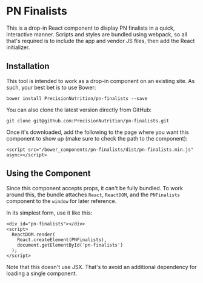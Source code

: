 # PN Finalists

This is a drop-in React component to display PN finalists in a quick, interactive manner. Scripts and styles are bundled using webpack, so all that's required is to include the app and vendor JS files, then add the React initializer.

## Installation

This tool is intended to work as a drop-in component on an existing site. As such, your best bet is to use Bower:

    bower install PrecisionNutrition/pn-finalists --save

You can also clone the latest version directly from GitHub:

    git clone git@github.com:PrecisionNutrition/pn-finalists.git

Once it's downloaded, add the following to the page where you want this component to show up (make sure to check the path to the component):

    <script src="/bower_components/pn-finalists/dist/pn-finalists.min.js" async></script>

## Using the Component

Since this component accepts props, it can't be fully bundled. To work around
this, the bundle attaches `React`, `ReactDOM`, and the `PNFinalists` component
to the `window` for later reference.

In its simplest form, use it like this:

    <div id="pn-finalists"></div>
    <script>
      ReactDOM.render(
        React.createElement(PNFinalists),
        document.getElementById('pn-finalists')
      );
    </script>

Note that this doesn't use JSX. That's to avoid an additional dependency for
loading a single component.
